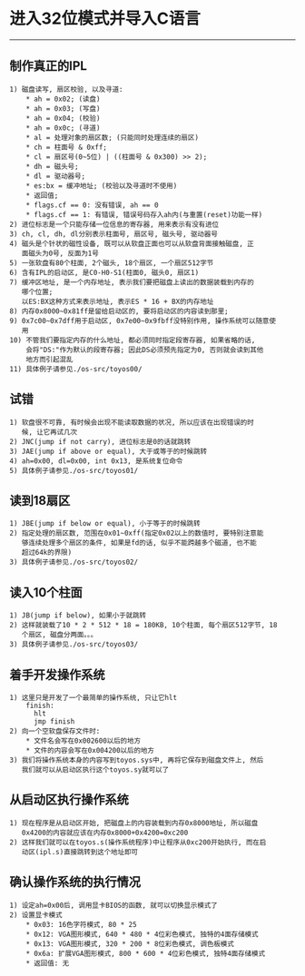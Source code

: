 # **进入32位模式并导入C语言** #
***


## **制作真正的IPL** ##
    1) 磁盘读写, 扇区校验, 以及寻道:
        * ah = 0x02; (读盘)
        * ah = 0x03; (写盘)
        * ah = 0x04; (校验)
        * ah = 0x0c; (寻道)
        * al = 处理对象的扇区数; (只能同时处理连续的扇区)
        * ch = 柱面号 & 0xff;
        * cl = 扇区号(0~5位) | ((柱面号 & 0x300) >> 2);
        * dh = 磁头号;
        * dl = 驱动器号;
        * es:bx = 缓冲地址; (校验以及寻道时不使用)
        * 返回值;
        * flags.cf == 0: 没有错误, ah == 0
        * flags.cf == 1: 有错误, 错误号码存入ah内(与重置(reset)功能一样)
    2) 进位标志是一个只能存储一位信息的寄存器, 用来表示有没有进位
    3) ch, cl, dh, dl分别表示柱面号, 扇区号, 磁头号, 驱动器号
    4) 磁头是个针状的磁性设备, 既可以从软盘正面也可以从软盘背面接触磁盘, 正
       面磁头为0号, 反面为1号
    5) 一张软盘有80个柱面, 2个磁头, 18个扇区, 一个扇区512字节
    6) 含有IPL的启动区, 是C0-H0-S1(柱面0, 磁头0, 扇区1)
    7) 缓冲区地址, 是一个内存地址, 表示我们要把磁盘上读出的数据装载到内存的
       哪个位置; 
       以ES:BX这种方式来表示地址, 表示ES * 16 + BX的内存地址
    8) 内存0x8000~0x81ff是留给启动区的, 要将启动区的内容读到那里; 
    9) 0x7c00~0x7dff用于启动区, 0x7e00~0x9fbff没特别作用, 操作系统可以随意使
       用
    10) 不管我们要指定内存的什么地址, 都必须同时指定段寄存器, 如果省略的话, 
        会将"DS:"作为默认的段寄存器; 因此DS必须预先指定为0, 否则就会读到其他
        地方而引起混乱
    11) 具体例子请参见./os-src/toyos00/


## **试错** ##
    1) 软盘很不可靠, 有时候会出现不能读取数据的状况, 所以应该在出现错误的时
       候, 让它再试几次
    2) JNC(jump if not carry), 进位标志是0的话就跳转
    3) JAE(jump if above or equal), 大于或等于的时候跳转
    4) ah=0x00, dl=0x00, int 0x13, 是系统复位命令
    5) 具体例子请参见./os-src/toyos01/


## **读到18扇区** ##
    1) JBE(jump if below or equal), 小于等于的时候跳转
    2) 指定处理的扇区数, 范围在0x01~0xff(指定0x02以上的数值时, 要特别注意能
       够连续处理多个扇区的条件, 如果是fd的话, 似乎不能跨越多个磁道, 也不能
       超过64k的界限)
    3) 具体例子请参见./os-src/toyos02/


## **读入10个柱面** ##
    1) JB(jump if below), 如果小于就跳转
    2) 这样就装载了10 * 2 * 512 * 18 = 180KB, 10个柱面, 每个扇区512字节, 18
       个扇区, 磁盘分两面。。。
    3) 具体例子请参见./os-src/toyos03/


## **着手开发操作系统** ##
    1) 这里只是开发了一个最简单的操作系统, 只让它hlt
        finish:
          hlt
          jmp finish
    2) 向一个空软盘保存文件时:
        * 文件名会写在0x002600以后的地方
        * 文件的内容会写在0x004200以后的地方
    3) 我们将操作系统本身的内容写到toyos.sys中, 再将它保存到磁盘文件上, 然后
       我们就可以从启动区执行这个toyos.sy就可以了


## **从启动区执行操作系统** ##
    1) 现在程序是从启动区开始, 把磁盘上的内容装载到内存0x8000地址, 所以磁盘
       0x4200的内容就应该在内存0x8000+0x4200=0xc200
    2) 这样我们就可以在toyos.s(操作系统程序)中让程序从0xc200开始执行, 而在启
       动区(ipl.s)直接跳转到这个地址即可


## **确认操作系统的执行情况** ##
    1) 设定ah=0x00后, 调用显卡BIOS的函数, 就可以切换显示模式了
    2) 设置显卡模式
        * 0x03: 16色字符模式, 80 * 25
        * 0x12: VGA图形模式, 640 * 480 * 4位彩色模式, 独特的4面存储模式
        * 0x13: VGA图形模式, 320 * 200 * 8位彩色模式, 调色板模式
        * 0x6a: 扩展VGA图形模式, 800 * 600 * 4位彩色模式, 独特4面存储模式
        * 返回值: 无
